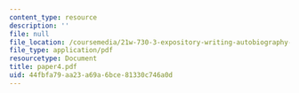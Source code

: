 ```yaml
---
content_type: resource
description: ''
file: null
file_location: /coursemedia/21w-730-3-expository-writing-autobiography-theory-and-practice-spring-2001/44fbfa79aa23a69a6bce81330c746a0d_paper4.pdf
file_type: application/pdf
resourcetype: Document
title: paper4.pdf
uid: 44fbfa79-aa23-a69a-6bce-81330c746a0d
---
```

